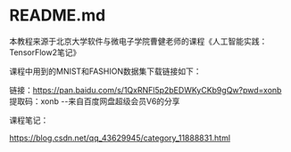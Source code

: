 # README.md

本教程来源于北京大学软件与微电子学院曹健老师的课程《人工智能实践：TensorFlow2笔记》



课程中用到的MNIST和FASHION数据集下载链接如下：

链接：https://pan.baidu.com/s/1QxRNFl5p2bEDWKyCKb9gQw?pwd=xonb 
提取码：xonb 
--来自百度网盘超级会员V6的分享



课程笔记：

https://blog.csdn.net/qq_43629945/category_11888831.html